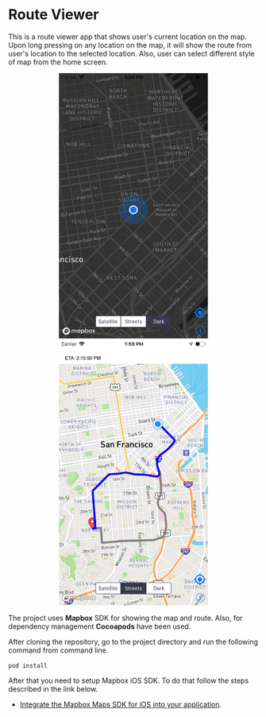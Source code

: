 # Route Viewer
This is a route viewer app that shows user's current location on the map. Upon long pressing on any location on the map, it will show the route from user's location to the selected location. Also, user can select different style of map from the home screen.

<p align="middle">
<img src="screenshots/dark.png" width="300" hspace="20"/> <img src="screenshots/route.png" width="300"/>
</p>


The project uses **Mapbox** SDK for showing the map and route. Also, for dependency management **Cocoapods** have been used.

After cloning the repository, go to the project directory and run the following command from command line.
```
pod install
```

After that you need to setup Mapbox iOS SDK. To do that follow the steps described in the link below.
* [Integrate the Mapbox Maps SDK for iOS into your application](https://www.mapbox.com/install/ios/).